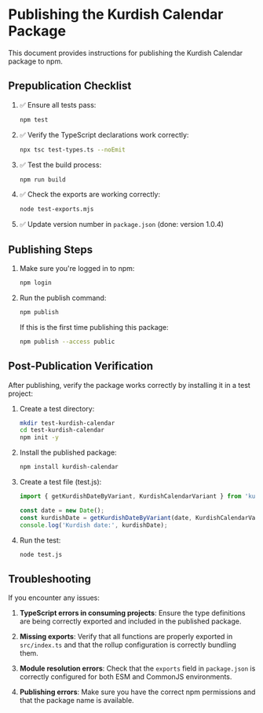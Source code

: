 # Publishing the Kurdish Calendar Package

This document provides instructions for publishing the Kurdish Calendar package to npm.

## Prepublication Checklist

1. ✅ Ensure all tests pass:
   ```bash
   npm test
   ```

2. ✅ Verify the TypeScript declarations work correctly:
   ```bash
   npx tsc test-types.ts --noEmit
   ```

3. ✅ Test the build process:
   ```bash
   npm run build
   ```

4. ✅ Check the exports are working correctly:
   ```bash
   node test-exports.mjs
   ```

5. ✅ Update version number in `package.json` (done: version 1.0.4)

## Publishing Steps

1. Make sure you're logged in to npm:
   ```bash
   npm login
   ```

2. Run the publish command:
   ```bash
   npm publish
   ```

   If this is the first time publishing this package:
   ```bash
   npm publish --access public
   ```

## Post-Publication Verification

After publishing, verify the package works correctly by installing it in a test project:

1. Create a test directory:
   ```bash
   mkdir test-kurdish-calendar
   cd test-kurdish-calendar
   npm init -y
   ```

2. Install the published package:
   ```bash
   npm install kurdish-calendar
   ```

3. Create a test file (test.js):
   ```javascript
   import { getKurdishDateByVariant, KurdishCalendarVariant } from 'kurdish-calendar';
   
   const date = new Date();
   const kurdishDate = getKurdishDateByVariant(date, KurdishCalendarVariant.ROJHALAT);
   console.log('Kurdish date:', kurdishDate);
   ```

4. Run the test:
   ```bash
   node test.js
   ```

## Troubleshooting

If you encounter any issues:

1. **TypeScript errors in consuming projects**: Ensure the type definitions are being correctly exported and included in the published package.

2. **Missing exports**: Verify that all functions are properly exported in `src/index.ts` and that the rollup configuration is correctly bundling them.

3. **Module resolution errors**: Check that the `exports` field in `package.json` is correctly configured for both ESM and CommonJS environments.

4. **Publishing errors**: Make sure you have the correct npm permissions and that the package name is available. 